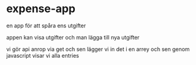 # expense-app

en app för att spåra ens utgifter

appen kan visa utgifter och man lägga till nya utgifter

vi gör api anrop via get och sen lägger vi in det i en arrey och sen genom javascript visar vi alla entries

